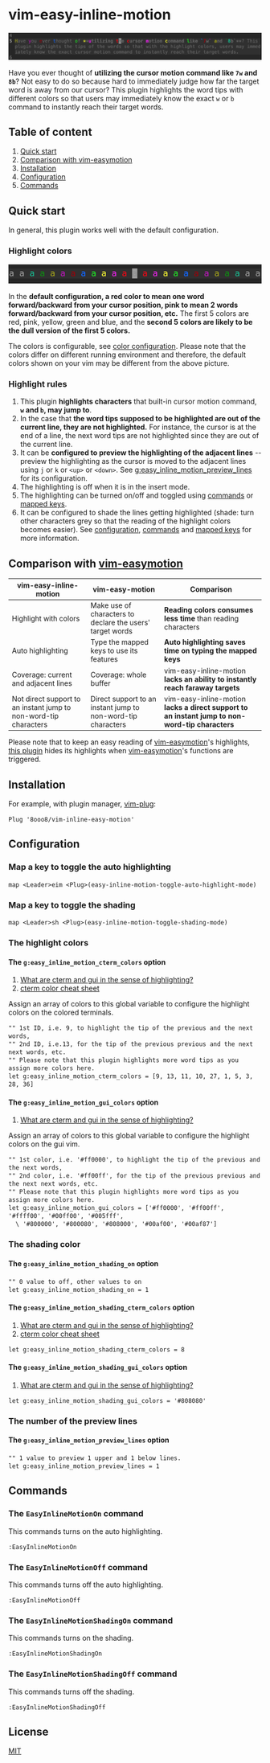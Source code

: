 # vim-easy-inline-motion

![The snapshot of the highlight][highlight-snapshot]

Have you ever thought of **utilizing the cursor motion command like `7w` and `8b`**? Not easy to do so because hard to immediately judge how far the target word is away from our cursor? This plugin highlights the word tips with different colors so that users may immediately know the exact `w` or `b` command to instantly reach their target words.

## Table of content

1. [Quick start](#quick-start)
1. [Comparison with vim-easymotion](#comparison-with-vim-easymotion)
1. [Installation](#installation)
1. [Configuration](#configuration)
1. [Commands](#commands)

## Quick start

In general, this plugin works well with the default configuration.

### Highlight colors

![A picture of the deault highlight colros][default-highlight-colors]

In the **default configuration, a red color to mean one word forward/backward from your cursor position, pink to mean 2 words forward/backward from your cursor position, etc.** The first 5 colors are red, pink, yellow, green and blue, and the **second 5 colors are likely to be the dull version of the first 5 colors.**

The colors is configurable, see [color configuration](#the-geasy_inline_motion_cterm_colors-option). Please note that the colors differ on different running environment and therefore, the default colors shown on your vim may be different from the above picture.

### Highlight rules

1. This plugin **highlights characters** that built-in cursor motion command, **`w` and `b`, may jump to**.
1. In the case that **the word tips supposed to be highlighted are out of the current line, they are not highlighted.** For instance, the cursor is at the end of a line, the next word tips are not highlighted since they are out of the current line.
1. It can be **configured to preview the highlighting of the adjacent lines** -- preview the highlighting as the cursor is moved to the adjacent lines using `j` or `k` or `<up>` or `<down>`. See [g:easy_inline_motion_preview_lines](#the-geasy_inline_motion_preview_lines-option) for its configuration.
1. The highlighting is off when it is in the insert mode.
1. The highlighting can be turned on/off and toggled using [commands](#the-easyinlinemotionon-command) or [mapped keys](#map-a-key-to-toggle-the-auto-highlighting).
1. It can be configured to shade the lines getting highlighted (shade: turn other characters grey so that the reading of the highlight colors becomes easier). See [configuration](#the-geasy_inline_motion_shading_on-option), [commands](#the-easyinlinemotionshadingon-command) and [mapped keys](#Map-a-key-to-toggle-the-shading) for more information.

## Comparison with [vim-easymotion][vim-easymotion-repo]

|vim-easy-inline-motion|vim-easy-motion|Comparison|
|-|-|-|
|Highlight with colors|Make use of characters to declare the users' target words|**Reading colors consumes less time** than reading characters|
|Auto highlighting|Type the mapped keys to use its features|**Auto highlighting saves time on typing the mapped keys**|
|Coverage: current and adjacent lines|Coverage: whole buffer|vim-easy-inline-motion **lacks an ability to instantly reach faraway targets**|
|Not direct support to an instant jump to non-word-tip characters|Direct support to an instant jump to non-word-tip characters|vim-easy-inline-motion **lacks a direct support to an instant jump to non-word-tip characters**| 

Please note that to keep an easy reading of [vim-easymotion][vim-easymotion-repo]'s highlights, [this plugin][vim-easy-inline-motion-repo] hides its highlights when [vim-easymotion][vim-easymotion-repo]'s functions are triggered.

## Installation

For example, with plugin manager, [vim-plug][vim-plug-repo]:

```vim
Plug '8ooo8/vim-inline-easy-motion'
```

## Configuration

### Map a key to toggle the auto highlighting

```vim
map <Leader>eim <Plug>(easy-inline-motion-toggle-auto-highlight-mode)
```

### Map a key to toggle the shading

```vim
map <Leader>sh <Plug>(easy-inline-motion-toggle-shading-mode)
```

### The highlight colors

#### The `g:easy_inline_motion_cterm_colors` option 

1. [What are cterm and gui in the sense of highlighting?][what-cterm-gui-are]
1. [cterm color cheat sheet][cterm-color-cheat-sheet]

Assign an array of colors to this global variable to configure the highlight colors on the colored terminals. 

```vim
"" 1st ID, i.e. 9, to highlight the tip of the previous and the next words,
"" 2nd ID, i.e.13, for the tip of the previous previous and the next next words, etc.
"" Please note that this plugin highlights more word tips as you assign more colors here.
let g:easy_inline_motion_cterm_colors = [9, 13, 11, 10, 27, 1, 5, 3, 28, 36]
```

#### The `g:easy_inline_motion_gui_colors` option

1. [What are cterm and gui in the sense of highlighting?][what-cterm-gui-are]

Assign an array of colors to this global variable to configure the highlight colors on the gui vim. 

```vim
"" 1st color, i.e. '#ff0000', to highlight the tip of the previous and the next words,
"" 2nd color, i.e. '#ff00ff', for the tip of the previous previous and the next next words, etc.
"" Please note that this plugin highlights more word tips as you assign more colors here.
let g:easy_inline_motion_gui_colors = ['#ff0000', '#ff00ff', '#ffff00', '#00ff00', '#005fff',
  \ '#800000', '#800080', '#808000', '#00af00', '#00af87']
```

### The shading color

#### The `g:easy_inline_motion_shading_on` option 

```vim
"" 0 value to off, other values to on
let g:easy_inline_motion_shading_on = 1
```

#### The `g:easy_inline_motion_shading_cterm_colors` option 

1. [What are cterm and gui in the sense of highlighting?][what-cterm-gui-are]
1. [cterm color cheat sheet][cterm-color-cheat-sheet]

```vim
let g:easy_inline_motion_shading_cterm_colors = 8
```

#### The `g:easy_inline_motion_shading_gui_colors` option

1. [What are cterm and gui in the sense of highlighting?][what-cterm-gui-are]

```vim
let g:easy_inline_motion_shading_gui_colors = '#808080'
```

### The number of the preview lines

#### The `g:easy_inline_motion_preview_lines` option

```vim
"" 1 value to preview 1 upper and 1 below lines.
let g:easy_inline_motion_preview_lines = 1
```

## Commands

### The `EasyInlineMotionOn` command

This commands turns on the auto highlighting.

```vim
:EasyInlineMotionOn
```

### The `EasyInlineMotionOff` command

This commands turns off the auto highlighting.

```vim
:EasyInlineMotionOff
```

### The `EasyInlineMotionShadingOn` command

This commands turns on the shading.

```vim
:EasyInlineMotionShadingOn
```

### The `EasyInlineMotionShadingOff` command

This commands turns off the shading.

```vim
:EasyInlineMotionShadingOff
```

## License
[MIT][MIT-license]


[default-highlight-colors]: docs/default-highlight-colors.png
[highlight-snapshot]: docs/highlight-snapshot.png
[MIT-license]: LICENSE
  
[cterm-color-cheat-sheet]: https://jonasjacek.github.io/colors/
[what-cterm-gui-are]: https://stackoverflow.com/questions/60590376/what-is-the-difference-between-cterm-color-and-gui-color
[NERDTree-repo]: https://github.com/preservim/nerdtree
[vim-easymotion-repo]: https://github.com/easymotion/vim-easymotion
[vim-easy-inline-motion-repo]: https://github.com/8ooo8/vim-easy-inline-motion
[vim-plug-repo]: https://github.com/junegunn/vim-plug
